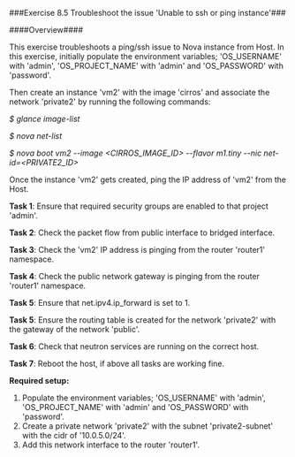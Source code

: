 ###Exercise 8.5 Troubleshoot the issue 'Unable to ssh or ping instance'###

####Overview####

This exercise troubleshoots a ping/ssh issue to Nova instance from Host.
In this exercise, initially populate the environment variables; 'OS_USERNAME' with 'admin', 'OS_PROJECT_NAME' with 'admin' and 'OS_PASSWORD' with 'password'.

Then create an instance 'vm2' with the image 'cirros' and associate the network 'private2' by running the following commands:

*$ glance image-list*

*$ nova net-list*

*$ nova boot vm2 --image \<CIRROS_IMAGE_ID\> --flavor m1.tiny --nic net-id=\<PRIVATE2_ID\>*


Once the instance 'vm2' gets created, ping the IP address of 'vm2' from the Host.


**Task 1**: Ensure that required security groups are enabled to that project 'admin'.

**Task 2**: Check the packet flow from public interface to bridged interface.

**Task 3**: Check the 'vm2' IP address is pinging from the router 'router1' namespace.
 
**Task 4**: Check the public network gateway is pinging from the router 'router1' namespace.

**Task 5**: Ensure that net.ipv4.ip_forward is set to 1.

**Task 5**: Ensure the routing table is created for the network 'private2' with the gateway of the network 'public'.

**Task 6**: Check that neutron services are running on the correct host.

**Task 7**: Reboot the host, if above all tasks are working fine.


**Required setup:**

1. Populate the environment variables; 'OS_USERNAME' with 'admin', 'OS_PROJECT_NAME' with 'admin' and 'OS_PASSWORD' with 'password'. 
2. Create a private network 'private2' with the subnet 'private2-subnet' with the cidr of '10.0.5.0/24'.
3. Add this network interface to the router 'router1'.
